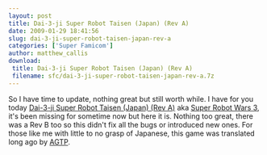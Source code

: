 ```yaml
---
layout: post
title: Dai-3-ji Super Robot Taisen (Japan) (Rev A)
date: 2009-01-29 18:41:56
slug: dai-3-ji-super-robot-taisen-japan-rev-a
categories: ['Super Famicom']
author: matthew_callis
download:
 title: Dai-3-ji Super Robot Taisen (Japan) (Rev A)
 filename: sfc/dai-3-ji-super-robot-taisen-japan-rev-a.7z
---
```


So I have time to update, nothing great but still worth while. I have for you today [Dai-3-ji Super Robot Taisen (Japan) (Rev A)](http://superfamicom.org/info/dai-3-ji-super-robot-taisen/ "Dai-3-ji Super Robot Taisen") aka [Super Robot Wars 3](http://superfamicom.org/info/dai-3-ji-super-robot-taisen/ "Super Robot Wars 3"), it's been missing for sometime now but here it is.
Nothing too great, there was a Rev B too so this didn't fix all the bugs or introduced new ones. For those like me with little to no grasp of Japanese, this game was translated long ago by [AGTP](http://agtp.romhack.net/project.php?id=srw3 "Aeon Genesis").
